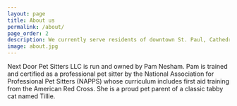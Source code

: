 ```yaml
---
layout: page
title: About us
permalink: /about/
page_order: 2
description: We currently serve residents of downtown St. Paul, Cathedral Hill, and nearby areas.
image: about.jpg
---
```


Next Door Pet Sitters LLC is run and owned by Pam Nesham. Pam is trained and certified as a professional pet sitter by the National Association for Professional Pet Sitters (NAPPS) whose curriculum includes first aid training from the American Red Cross. She is a proud pet parent of a classic tabby cat named Tillie.